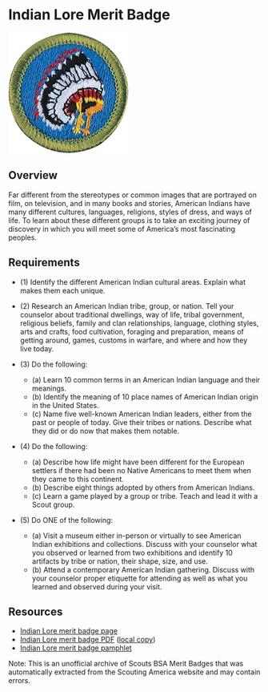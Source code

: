

# Indian Lore Merit Badge

![Indian Lore Merit Badge](images/indian-lore-merit-badge.jpg)

## Overview



Far different from the stereotypes or common images that are portrayed on film, on television, and in many books and stories, American Indians have many different cultures, languages, religions, styles of dress, and ways of life. To learn about these different groups is to take an exciting journey of discovery in which you will meet some of America’s most fascinating peoples.

## Requirements

* (1) Identify the different American Indian cultural areas. Explain what makes them each unique.
* (2) Research an American Indian tribe, group, or nation. Tell your counselor about traditional dwellings, way of life, tribal government, religious beliefs, family and clan relationships, language, clothing styles, arts and crafts, food cultivation, foraging and preparation, means of getting around, games, customs in warfare, and where and how they live today.
* (3) Do the following:
    * (a) Learn 10 common terms in an American Indian language and their meanings.
    * (b) Identify the meaning of 10 place names of American Indian origin in the United States.
    * (c) Name five well-known American Indian leaders, either from the past or people of today. Give their tribes or nations. Describe what they did or do now that makes them notable.


* (4) Do the following:
    * (a) Describe how life might have been different for the European settlers if there had been no Native Americans to meet them when they came to this continent.
    * (b) Describe eight things adopted by others from American Indians.
    * (c) Learn a game played by a group or tribe. Teach and lead it with a Scout group.


* (5) Do ONE of the following:
    * (a) Visit a museum either in-person or virtually to see American Indian exhibitions and collections. Discuss with your counselor what you observed or learned from two exhibitions and identify 10 artifacts by tribe or nation, their shape, size, and use.
    * (b) Attend a contemporary American Indian gathering. Discuss with your counselor proper etiquette for attending as well as what you learned and observed during your visit.




## Resources

- [Indian Lore merit badge page](https://www.scouting.org/merit-badges/indian-lore/)
- [Indian Lore merit badge PDF](https://filestore.scouting.org/filestore/Merit_Badge_ReqandRes/Indian_Lore.pdf) ([local copy](files/indian-lore-merit-badge.pdf))
- [Indian Lore merit badge pamphlet](None)

Note: This is an unofficial archive of Scouts BSA Merit Badges that was automatically extracted from the Scouting America website and may contain errors.